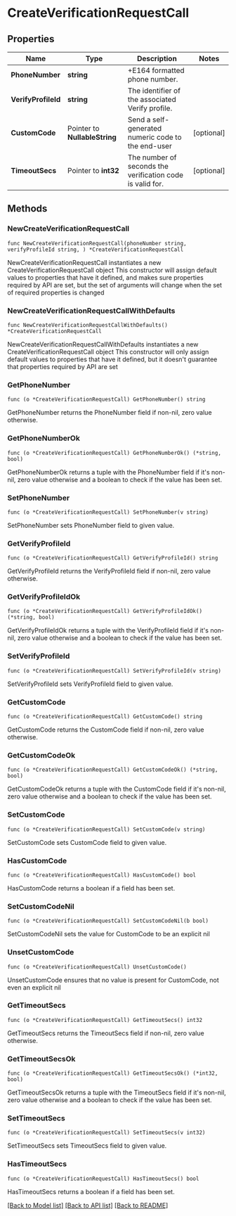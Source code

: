 # CreateVerificationRequestCall

## Properties

Name | Type | Description | Notes
------------ | ------------- | ------------- | -------------
**PhoneNumber** | **string** | +E164 formatted phone number. | 
**VerifyProfileId** | **string** | The identifier of the associated Verify profile. | 
**CustomCode** | Pointer to **NullableString** | Send a self-generated numeric code to the end-user | [optional] 
**TimeoutSecs** | Pointer to **int32** | The number of seconds the verification code is valid for. | [optional] 

## Methods

### NewCreateVerificationRequestCall

`func NewCreateVerificationRequestCall(phoneNumber string, verifyProfileId string, ) *CreateVerificationRequestCall`

NewCreateVerificationRequestCall instantiates a new CreateVerificationRequestCall object
This constructor will assign default values to properties that have it defined,
and makes sure properties required by API are set, but the set of arguments
will change when the set of required properties is changed

### NewCreateVerificationRequestCallWithDefaults

`func NewCreateVerificationRequestCallWithDefaults() *CreateVerificationRequestCall`

NewCreateVerificationRequestCallWithDefaults instantiates a new CreateVerificationRequestCall object
This constructor will only assign default values to properties that have it defined,
but it doesn't guarantee that properties required by API are set

### GetPhoneNumber

`func (o *CreateVerificationRequestCall) GetPhoneNumber() string`

GetPhoneNumber returns the PhoneNumber field if non-nil, zero value otherwise.

### GetPhoneNumberOk

`func (o *CreateVerificationRequestCall) GetPhoneNumberOk() (*string, bool)`

GetPhoneNumberOk returns a tuple with the PhoneNumber field if it's non-nil, zero value otherwise
and a boolean to check if the value has been set.

### SetPhoneNumber

`func (o *CreateVerificationRequestCall) SetPhoneNumber(v string)`

SetPhoneNumber sets PhoneNumber field to given value.


### GetVerifyProfileId

`func (o *CreateVerificationRequestCall) GetVerifyProfileId() string`

GetVerifyProfileId returns the VerifyProfileId field if non-nil, zero value otherwise.

### GetVerifyProfileIdOk

`func (o *CreateVerificationRequestCall) GetVerifyProfileIdOk() (*string, bool)`

GetVerifyProfileIdOk returns a tuple with the VerifyProfileId field if it's non-nil, zero value otherwise
and a boolean to check if the value has been set.

### SetVerifyProfileId

`func (o *CreateVerificationRequestCall) SetVerifyProfileId(v string)`

SetVerifyProfileId sets VerifyProfileId field to given value.


### GetCustomCode

`func (o *CreateVerificationRequestCall) GetCustomCode() string`

GetCustomCode returns the CustomCode field if non-nil, zero value otherwise.

### GetCustomCodeOk

`func (o *CreateVerificationRequestCall) GetCustomCodeOk() (*string, bool)`

GetCustomCodeOk returns a tuple with the CustomCode field if it's non-nil, zero value otherwise
and a boolean to check if the value has been set.

### SetCustomCode

`func (o *CreateVerificationRequestCall) SetCustomCode(v string)`

SetCustomCode sets CustomCode field to given value.

### HasCustomCode

`func (o *CreateVerificationRequestCall) HasCustomCode() bool`

HasCustomCode returns a boolean if a field has been set.

### SetCustomCodeNil

`func (o *CreateVerificationRequestCall) SetCustomCodeNil(b bool)`

 SetCustomCodeNil sets the value for CustomCode to be an explicit nil

### UnsetCustomCode
`func (o *CreateVerificationRequestCall) UnsetCustomCode()`

UnsetCustomCode ensures that no value is present for CustomCode, not even an explicit nil
### GetTimeoutSecs

`func (o *CreateVerificationRequestCall) GetTimeoutSecs() int32`

GetTimeoutSecs returns the TimeoutSecs field if non-nil, zero value otherwise.

### GetTimeoutSecsOk

`func (o *CreateVerificationRequestCall) GetTimeoutSecsOk() (*int32, bool)`

GetTimeoutSecsOk returns a tuple with the TimeoutSecs field if it's non-nil, zero value otherwise
and a boolean to check if the value has been set.

### SetTimeoutSecs

`func (o *CreateVerificationRequestCall) SetTimeoutSecs(v int32)`

SetTimeoutSecs sets TimeoutSecs field to given value.

### HasTimeoutSecs

`func (o *CreateVerificationRequestCall) HasTimeoutSecs() bool`

HasTimeoutSecs returns a boolean if a field has been set.


[[Back to Model list]](../README.md#documentation-for-models) [[Back to API list]](../README.md#documentation-for-api-endpoints) [[Back to README]](../README.md)


